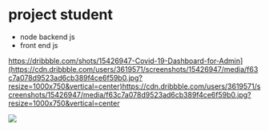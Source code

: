 # project student

- node backend js
- front end js

https://dribbble.com/shots/15426947-Covid-19-Dashboard-for-Admin](https://cdn.dribbble.com/users/3619571/screenshots/15426947/media/f63c7a078d9523ad6cb389f4ce6f59b0.jpg?resize=1000x750&vertical=center)https://cdn.dribbble.com/users/3619571/screenshots/15426947/media/f63c7a078d9523ad6cb389f4ce6f59b0.jpg?resize=1000x750&vertical=center

<img src="https://dribbble.com/shots/15426947-Covid-19-Dashboard-for-Admin](https://cdn.dribbble.com/users/3619571/screenshots/15426947/media/f63c7a078d9523ad6cb389f4ce6f59b0.jpg?resize=1000x750&vertical=center)https://cdn.dribbble.com/users/3619571/screenshots/15426947/media/f63c7a078d9523ad6cb389f4ce6f59b0.jpg?resize=1000x750&vertical=center" />

